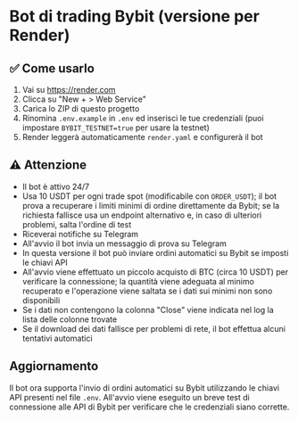 # Bot di trading Bybit (versione per Render)

## ✅ Come usarlo

1. Vai su https://render.com
2. Clicca su "New + > Web Service"
3. Carica lo ZIP di questo progetto
4. Rinomina `.env.example` in `.env` ed inserisci le tue credenziali (puoi impostare `BYBIT_TESTNET=true` per usare la testnet)
5. Render leggerà automaticamente `render.yaml` e configurerà il bot

## ⚠️ Attenzione
- Il bot è attivo 24/7
- Usa 10 USDT per ogni trade spot (modificabile con `ORDER_USDT`);
  il bot prova a recuperare i limiti minimi di ordine direttamente da Bybit;
  se la richiesta fallisce usa un endpoint alternativo e, in caso di ulteriori
  problemi, salta l'ordine di test
- Riceverai notifiche su Telegram
- All'avvio il bot invia un messaggio di prova su Telegram
- In questa versione il bot può inviare ordini automatici su Bybit se imposti le chiavi API
- All'avvio viene effettuato un piccolo acquisto di BTC (circa 10 USDT) per
  verificare la connessione; la quantità viene adeguata al minimo recuperato e
  l'operazione viene saltata se i dati sui minimi non sono disponibili
- Se i dati non contengono la colonna "Close" viene indicata nel log la lista delle colonne trovate
- Se il download dei dati fallisce per problemi di rete, il bot effettua alcuni tentativi automatici

## Aggiornamento
Il bot ora supporta l'invio di ordini automatici su Bybit utilizzando le chiavi API presenti nel file `.env`.
All'avvio viene eseguito un breve test di connessione alle API di Bybit per verificare che le credenziali siano corrette.
